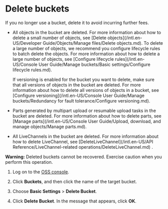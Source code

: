 # Delete buckets

If you no longer use a bucket, delete it to avoid incurring further fees.

-   All objects in the bucket are deleted. For more information about how to delete a small number of objects, see [Delete objects](/intl.en-US/Developer Guide/Objects/Manage files/Delete objects.md). To delete a large number of objects, we recommend you configure lifecycle rules to batch delete the objects. For more information about how to delete a large number of objects, see [Configure lifecycle rules](/intl.en-US/Console User Guide/Manage buckets/Basic settings/Configure lifecycle rules.md).

    If versioning is enabled for the bucket you want to delete, make sure that all versions of objects in the bucket are deleted. For more information about how to delete all versions of objects in a bucket, see [Configure versioning](/intl.en-US/Console User Guide/Manage buckets/Redundancy for fault tolerance/Configure versioning.md).

-   Parts generated by multipart upload or resumable upload tasks in the bucket are deleted. For more information about how to delete parts, see [Manage parts](/intl.en-US/Console User Guide/Upload, download, and manage objects/Manage parts.md).
-   All LiveChannels in the bucket are deleted. For more information about how to delete LiveChannel, see [DeleteLiveChannel](/intl.en-US/API Reference/LiveChannel-related operations/DeleteLiveChannel.md) .

**Warning:** Deleted buckets cannot be recovered. Exercise caution when you perform this operation.

1.  Log on to the [OSS console](https://oss.console.aliyun.com/).

2.  Click **Buckets**, and then click the name of the target bucket.

3.  Choose **Basic Settings** \> **Delete Bucket**.

4.  Click **Delete Bucket**. In the message that appears, click **OK**.


